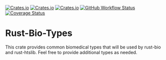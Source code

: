 [![Crates.io](https://img.shields.io/crates/d/bio-types.svg)](https://crates.io/crates/bio-types)
[![Crates.io](https://img.shields.io/crates/v/bio-types.svg)](https://crates.io/crates/bio-types)
[![Crates.io](https://img.shields.io/crates/l/bio-types.svg)](https://crates.io/crates/bio-types)
[![GitHub Workflow Status](https://img.shields.io/github/workflow/status/rust-bio/rust-bio-types/CI)](https://github.com/rust-bio/rust-bio-types/actions)
[![Coverage Status](https://coveralls.io/repos/github/rust-bio/rust-bio-types/badge.svg?branch=master)](https://coveralls.io/github/rust-bio/rust-bio-types?branch=master)

# Rust-Bio-Types

This crate provides common biomedical types that will be used by rust-bio and rust-htslib. Feel free to provide additional types as needed.
